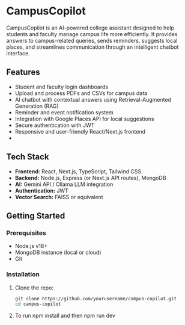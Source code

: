 # CampusCopilot

CampusCopilot is an AI-powered college assistant designed to help students and faculty manage campus life more efficiently. It provides answers to campus-related queries, sends reminders, suggests local places, and streamlines communication through an intelligent chatbot interface.

## Features

- Student and faculty login dashboards  
- Upload and process PDFs and CSVs for campus data  
- AI chatbot with contextual answers using Retrieval-Augmented Generation (RAG)  
- Reminder and event notification system  
- Integration with Google Places API for local suggestions  
- Secure authentication with JWT  
- Responsive and user-friendly React/Next.js frontend
- 
## Tech Stack

- **Frontend:** React, Next.js, TypeScript, Tailwind CSS  
- **Backend:** Node.js, Express (or Next.js API routes), MongoDB  
- **AI:** Gemini API / Ollama LLM integration  
- **Authentication:** JWT  
- **Vector Search:** FAISS or equivalent  

## Getting Started

### Prerequisites

- Node.js v18+  
- MongoDB instance (local or cloud)  
- Git  

### Installation

1. Clone the repo:
   ```bash
   git clone https://github.com/yourusername/campus-copilot.git
   cd campus-copilot
2. To run
 npm install and then npm run dev
